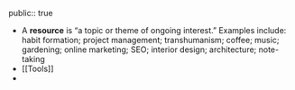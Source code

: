 public:: true

- A **resource** is “a topic or theme of ongoing interest.”
  Examples include: habit formation; project management; transhumanism; coffee; music; gardening; online marketing; SEO; interior design; architecture; note-taking
- [[Tools]]
-